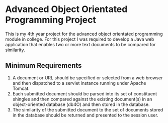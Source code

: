 # Advanced Object Orientated Programming Project
This is my 4th year project for the advanced object orientated programming module in college. For this project I was required to develop a Java web application that enables two or more text documents to be compared for similarity.

## Minimum Requirements
1. A document or URL should be specified or selected from a web browser and then dispatched to a servlet instance running under Apache Tomcat.
2. Each submitted document should be parsed into its set of constituent shingles and then compared against the existing document(s) in an object-oriented database (db4O) and then stored in the database.
3. The similarity of the submitted document to the set of documents stored in the database should be returned and presented to the session user.
